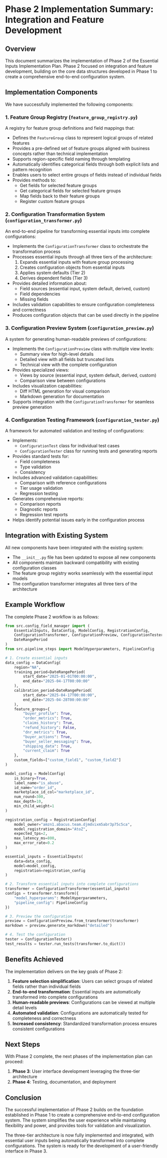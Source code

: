 # Phase 2 Implementation Summary: Integration and Feature Development

## Overview

This document summarizes the implementation of Phase 2 of the Essential Inputs Implementation Plan. Phase 2 focused on integration and feature development, building on the core data structures developed in Phase 1 to create a comprehensive end-to-end configuration system.

## Implementation Components

We have successfully implemented the following components:

### 1. Feature Group Registry (`feature_group_registry.py`)

A registry for feature group definitions and field mappings that:

- Defines the `FeatureGroup` class to represent logical groups of related features
- Provides a pre-defined set of feature groups aligned with business concepts rather than technical implementation
- Supports region-specific field naming through templating
- Automatically identifies categorical fields through both explicit lists and pattern recognition
- Enables users to select entire groups of fields instead of individual fields
- Provides methods to:
  - Get fields for selected feature groups
  - Get categorical fields for selected feature groups
  - Map fields back to their feature groups
  - Register custom feature groups

### 2. Configuration Transformation System (`configuration_transformer.py`)

An end-to-end pipeline for transforming essential inputs into complete configurations:

- Implements the `ConfigurationTransformer` class to orchestrate the transformation process
- Processes essential inputs through all three tiers of the architecture:
  1. Expands essential inputs with feature group processing
  2. Creates configuration objects from essential inputs
  3. Applies system defaults (Tier 2)
  4. Derives dependent fields (Tier 3)
- Provides detailed information about:
  - Field sources (essential input, system default, derived, custom)
  - Field dependencies
  - Missing fields
- Includes validation capabilities to ensure configuration completeness and correctness
- Produces configuration objects that can be used directly in the pipeline

### 3. Configuration Preview System (`configuration_preview.py`)

A system for generating human-readable previews of configurations:

- Implements the `ConfigurationPreview` class with multiple view levels:
  - Summary view for high-level details
  - Detailed view with all fields but truncated lists
  - Technical view with the complete configuration
- Provides specialized views:
  - Views by source (essential input, system default, derived, custom)
  - Comparison view between configurations
- Includes visualization capabilities:
  - Diff HTML generation for visual comparison
  - Markdown generation for documentation
- Supports integration with the `ConfigurationTransformer` for seamless preview generation

### 4. Configuration Testing Framework (`configuration_tester.py`)

A framework for automated validation and testing of configurations:

- Implements:
  - `ConfigurationTest` class for individual test cases
  - `ConfigurationTester` class for running tests and generating reports
- Provides standard tests for:
  - Field completeness
  - Type validation
  - Consistency
- Includes advanced validation capabilities:
  - Comparison with reference configurations
  - Tier usage validation
  - Regression testing
- Generates comprehensive reports:
  - Comparison reports
  - Diagnostic reports
  - Regression test reports
- Helps identify potential issues early in the configuration process

## Integration with Existing System

All new components have been integrated with the existing system:

- The `__init__.py` file has been updated to expose all new components
- All components maintain backward compatibility with existing configuration classes
- The feature group registry works seamlessly with the essential input models
- The configuration transformer integrates all three tiers of the architecture

## Example Workflow

The complete Phase 2 workflow is as follows:

```python
from src.config_field_manager import (
    EssentialInputs, DataConfig, ModelConfig, RegistrationConfig,
    ConfigurationTransformer, ConfigurationPreview, ConfigurationTester,
    DateRangePeriod
)
from src.pipeline_steps import ModelHyperparameters, PipelineConfig

# 1. Create essential inputs
data_config = DataConfig(
    region="NA",
    training_period=DateRangePeriod(
        start_date="2025-01-01T00:00:00",
        end_date="2025-04-17T00:00:00"
    ),
    calibration_period=DateRangePeriod(
        start_date="2025-04-17T00:00:00",
        end_date="2025-04-28T00:00:00"
    ),
    feature_groups={
        "buyer_profile": True,
        "order_metrics": True,
        "claims_history": True,
        "refund_history": False,
        "dnr_metrics": True,
        "buyer_actions": True,
        "buyer_seller_messaging": True,
        "shipping_data": True,
        "current_claim": True
    },
    custom_fields=["custom_field1", "custom_field2"]
)

model_config = ModelConfig(
    is_binary=True,
    label_name="is_abuse",
    id_name="order_id",
    marketplace_id_col="marketplace_id",
    num_round=300,
    max_depth=10,
    min_child_weight=1
)

registration_config = RegistrationConfig(
    model_owner="amzn1.abacus.team.djmdvixm5abr3p75c5ca",
    model_registration_domain="AtoZ",
    expected_tps=2,
    max_latency_ms=800,
    max_error_rate=0.2
)

essential_inputs = EssentialInputs(
    data=data_config,
    model=model_config,
    registration=registration_config
)

# 2. Transform essential inputs into complete configurations
transformer = ConfigurationTransformer(essential_inputs)
configs = transformer.transform({
    "model_hyperparams": ModelHyperparameters,
    "pipeline_config": PipelineConfig
})

# 3. Preview the configuration
preview = ConfigurationPreview.from_transformer(transformer)
markdown = preview.generate_markdown("detailed")

# 4. Test the configuration
tester = ConfigurationTester()
test_results = tester.run_tests(transformer.to_dict())
```

## Benefits Achieved

The implementation delivers on the key goals of Phase 2:

1. **Feature selection simplification**: Users can select groups of related fields rather than individual fields
2. **End-to-end transformation**: Essential inputs are automatically transformed into complete configurations
3. **Human-readable previews**: Configurations can be viewed at multiple detail levels
4. **Automated validation**: Configurations are automatically tested for completeness and correctness
5. **Increased consistency**: Standardized transformation process ensures consistent configurations

## Next Steps

With Phase 2 complete, the next phases of the implementation plan can proceed:

1. **Phase 3**: User interface development leveraging the three-tier architecture
2. **Phase 4**: Testing, documentation, and deployment

## Conclusion

The successful implementation of Phase 2 builds on the foundation established in Phase 1 to create a comprehensive end-to-end configuration system. The system simplifies the user experience while maintaining flexibility and power, and provides tools for validation and visualization.

The three-tier architecture is now fully implemented and integrated, with essential user inputs being automatically transformed into complete configurations. The system is ready for the development of a user-friendly interface in Phase 3.
